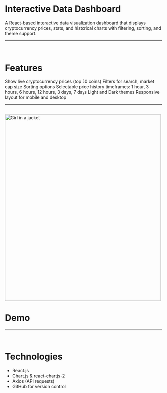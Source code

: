 # Interactive Data Dashboard
A React-based interactive data visualization dashboard that displays cryptocurrency prices, stats, and historical charts with filtering, sorting, and theme support.
<hr>
<br>

# Features
Show live cryptocurrency prices (top 50 coins)
Filters for search, market cap size
Sorting options
Selectable price history timeframes:
1 hour, 3 hours, 6 hours, 12 hours, 3 days, 7 days
Light and Dark themes
Responsive layout for mobile and desktop

<hr>
<br>
<img src="img_girl.jpg](https://github.com/rizko-d/interactive-data-dashboard/tree/main/img" alt="Girl in a jacket" width="500" height="600">

# Demo


<hr>
<br>

# Technologies
<ul>
<li>React.js</li>
<li>Chart.js & react-chartjs-2</li>
<li>Axios (API requests)</li>
<li>GitHub for version control</li>
</ul>
